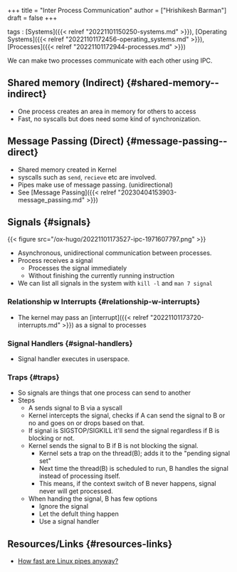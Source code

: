 +++
title = "Inter Process Communication"
author = ["Hrishikesh Barman"]
draft = false
+++

tags
: [Systems]({{< relref "20221101150250-systems.md" >}}), [Operating Systems]({{< relref "20221101172456-operating_systems.md" >}}), [Processes]({{< relref "20221101172944-processes.md" >}})

We can make two processes communicate with each other using IPC.


## Shared memory (Indirect) {#shared-memory--indirect}

-   One process creates an area in memory for others to access
-   Fast, no syscalls but does need some kind of synchronization.


## Message Passing (Direct) {#message-passing--direct}

-   Shared memory created in Kernel
-   syscalls such as `send`, `recieve` etc are involved.
-   Pipes make use of message passing. (unidirectional)
-   See [Message Passing]({{< relref "20230404153903-message_passing.md" >}})


## Signals {#signals}

{{< figure src="/ox-hugo/20221101173527-ipc-1971607797.png" >}}

-   Asynchronous, unidirectional communication between processes.
-   Process receives a signal
    -   Processes the signal immediately
    -   Without finishing the currently running instruction
-   We can list all signals in the system with `kill -l` and `man 7 signal`


### Relationship w Interrupts {#relationship-w-interrupts}

-   The kernel may pass an [interrupt]({{< relref "20221101173720-interrupts.md" >}}) as a signal to processes


### Signal Handlers {#signal-handlers}

-   Signal handler executes in userspace.


### Traps {#traps}

-   So signals are things that one process can send to another
-   Steps
    -   A sends signal to B via a syscall
    -   Kernel intercepts the signal, checks if A can send the signal to B or no and goes on or drops based on that.
    -   If signal is SIGSTOP/SIGKILL it'll send the signal regardless if B is blocking or not.
    -   Kernel sends the signal to B if B is not blocking the signal.
        -   Kernel sets a trap on the thread(B); adds it to the "pending signal set"
        -   Next time the thread(B) is scheduled to run, B handles the signal instead of processing itself.
        -   This means, if the context switch of B never happens, signal never will get processed.
    -   When handing the signal, B has few options
        -   Ignore the signal
        -   Let the defult thing happen
        -   Use a signal handler


## Resources/Links {#resources-links}

-   [How fast are Linux pipes anyway?](https://mazzo.li/posts/fast-pipes.html)
